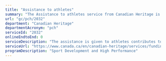 ```yaml
---
title: "Assistance to athletes"
summary: "The Assistance to athletes service from Canadian Heritage is not available end-to-end online, according to the GC Service Inventory."
url: "gc/pch/2032"
department: "Canadian Heritage"
departmentAcronym: "pch"
serviceId: "2032"
onlineEndtoEnd: 0
serviceDescription: "The assistance is given to athletes contributes to the pursuit of excellence and seeks to relieve some of the financial pressures associated with preparing for and participating in international sport and assists high-performance Canadian athletes to combine their sport and academic or working careers while training intensively in pursuit of world-class performances."
serviceUrl: "https://www.canada.ca/en/canadian-heritage/services/funding/athlete-assistance.html"
programDescription: "Sport Development and High Performance"
---
```

